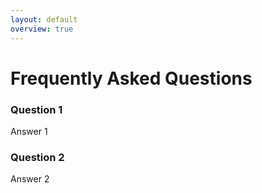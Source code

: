 ```yaml
---
layout: default
overview: true
---
```


# Frequently Asked Questions

### Question 1

Answer 1

### Question 2

Answer 2
